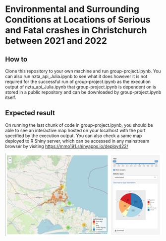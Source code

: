 # Environmental and Surrounding Conditions at Locations of Serious and Fatal crashes in Christchurch between 2021 and 2022

## How to
Clone this repository to your own machine and run group-project.ipynb.
You can also run nzta_api_Julia.ipynb to see what it does however it is not required 
for the successful run of group-project.ipynb as the execution output of nzta_api_Julia.ipynb 
that group-project.ipynb is dependent on is stored in a public repository and can be downloaded 
by group-project.ipynb itself.

## Expected result
On running the last chunk of code in group-project.ipynb, you should be able to see an interactive
map hosted on your localhost with the port specified by the execution output. You can also check 
a same map deployed to R Shiny server, which can be accessed in any mainstream browser by visiting
https://mmo191.shinyapps.io/deploy422/


![alt text](https://github.com/zelta1990/DATA422-Group-Project/blob/main/map_screenshot.png?raw=true)


